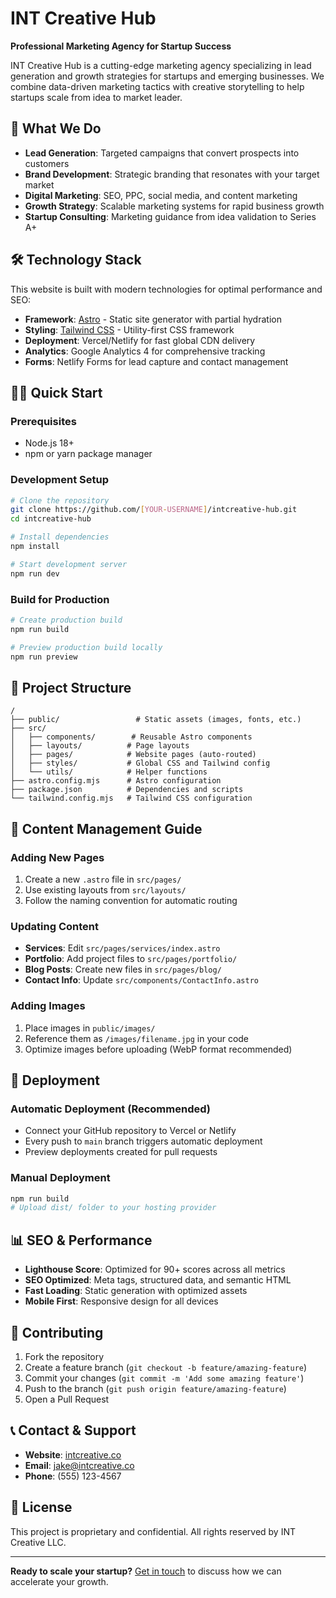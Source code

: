 # INT Creative Hub

**Professional Marketing Agency for Startup Success**

INT Creative Hub is a cutting-edge marketing agency specializing in lead generation and growth strategies for startups and emerging businesses. We combine data-driven marketing tactics with creative storytelling to help startups scale from idea to market leader.

## 🚀 What We Do

- **Lead Generation**: Targeted campaigns that convert prospects into customers
- **Brand Development**: Strategic branding that resonates with your target market  
- **Digital Marketing**: SEO, PPC, social media, and content marketing
- **Growth Strategy**: Scalable marketing systems for rapid business growth
- **Startup Consulting**: Marketing guidance from idea validation to Series A+

## 🛠 Technology Stack

This website is built with modern technologies for optimal performance and SEO:

- **Framework**: [Astro](https://astro.build/) - Static site generator with partial hydration
- **Styling**: [Tailwind CSS](https://tailwindcss.com/) - Utility-first CSS framework
- **Deployment**: Vercel/Netlify for fast global CDN delivery
- **Analytics**: Google Analytics 4 for comprehensive tracking
- **Forms**: Netlify Forms for lead capture and contact management

## 🏃‍♂️ Quick Start

### Prerequisites
- Node.js 18+ 
- npm or yarn package manager

### Development Setup
```bash
# Clone the repository
git clone https://github.com/[YOUR-USERNAME]/intcreative-hub.git
cd intcreative-hub

# Install dependencies
npm install

# Start development server
npm run dev
```

### Build for Production
```bash
# Create production build
npm run build

# Preview production build locally
npm run preview
```

## 📁 Project Structure

```
/
├── public/                 # Static assets (images, fonts, etc.)
├── src/
│   ├── components/        # Reusable Astro components
│   ├── layouts/          # Page layouts
│   ├── pages/            # Website pages (auto-routed)
│   ├── styles/           # Global CSS and Tailwind config
│   └── utils/            # Helper functions
├── astro.config.mjs      # Astro configuration
├── package.json          # Dependencies and scripts
└── tailwind.config.mjs   # Tailwind CSS configuration
```

## 📝 Content Management Guide

### Adding New Pages
1. Create a new `.astro` file in `src/pages/`
2. Use existing layouts from `src/layouts/`
3. Follow the naming convention for automatic routing

### Updating Content
- **Services**: Edit `src/pages/services/index.astro`
- **Portfolio**: Add project files to `src/pages/portfolio/`
- **Blog Posts**: Create new files in `src/pages/blog/`
- **Contact Info**: Update `src/components/ContactInfo.astro`

### Adding Images
1. Place images in `public/images/`
2. Reference them as `/images/filename.jpg` in your code
3. Optimize images before uploading (WebP format recommended)

## 🚀 Deployment

### Automatic Deployment (Recommended)
- Connect your GitHub repository to Vercel or Netlify
- Every push to `main` branch triggers automatic deployment
- Preview deployments created for pull requests

### Manual Deployment
```bash
npm run build
# Upload dist/ folder to your hosting provider
```

## 📊 SEO & Performance

- **Lighthouse Score**: Optimized for 90+ scores across all metrics
- **SEO Optimized**: Meta tags, structured data, and semantic HTML
- **Fast Loading**: Static generation with optimized assets
- **Mobile First**: Responsive design for all devices

## 🤝 Contributing

1. Fork the repository
2. Create a feature branch (`git checkout -b feature/amazing-feature`)
3. Commit your changes (`git commit -m 'Add some amazing feature'`)
4. Push to the branch (`git push origin feature/amazing-feature`)
5. Open a Pull Request

## 📞 Contact & Support

- **Website**: [intcreative.co](https://intcreative.co)
- **Email**: jake@intcreative.co
- **Phone**: (555) 123-4567

## 📄 License

This project is proprietary and confidential. All rights reserved by INT Creative LLC.

---

**Ready to scale your startup?** [Get in touch](mailto:jake@intcreative.co) to discuss how we can accelerate your growth.